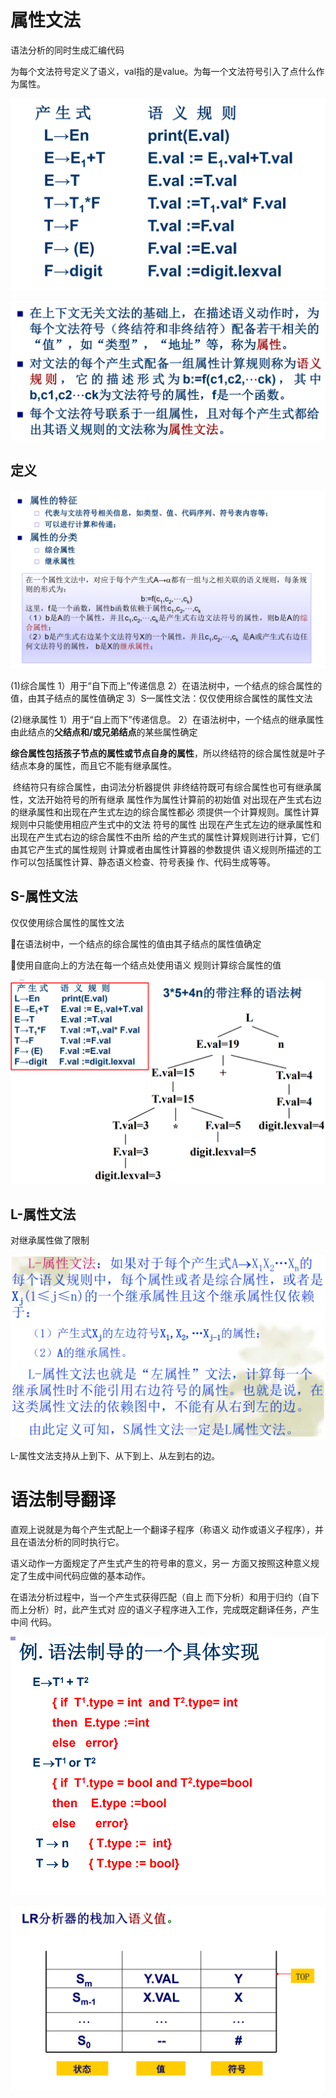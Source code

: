# 属性文法

语法分析的同时生成汇编代码

为每个文法符号定义了语义，val指的是value。为每一个文法符号引入了点什么作为属性。

![image-20211118100626575](ch6属性文法和语法制导翻译.assets/image-20211118100626575.png)

![image-20211118100659356](ch6属性文法和语法制导翻译.assets/image-20211118100659356.png)



## 定义

![image-20211124080609404](ch6属性文法和语法制导翻译.assets/image-20211124080609404.png)

(1)综合属性
	1）用于“自下而上”传递信息
	2）在语法树中，一个结点的综合属性的值，由其子结点的属性值确定
	3）S—属性文法：仅仅使用综合属性的属性文法

(2)继承属性
	1）用于“自上而下”传递信息。
	2）在语法树中，一个结点的继承属性由此结点的**父结点和/或兄弟结点**的某些属性确定



**综合属性包括孩子节点的属性或节点自身的属性**，所以终结符的综合属性就是叶子结点本身的属性，而且它不能有继承属性。

​	终结符只有综合属性，由词法分析器提供 
​	非终结符既可有综合属性也可有继承属性，文法开始符号的所有继承 属性作为属性计算前的初始值 
​	对出现在产生式右边的继承属性和出现在产生式左边的综合属性都必 须提供一个计算规则。属性计算规则中只能使用相应产生式中的文法 符号的属性 
​	出现在产生式左边的继承属性和出现在产生式右边的综合属性不由所 给的产生式的属性计算规则进行计算，它们由其它产生式的属性规则 计算或者由属性计算器的参数提供 
​	语义规则所描述的工作可以包括属性计算、静态语义检查、符号表操 作、代码生成等等。



## S-属性文法

仅仅使用综合属性的属性文法

在语法树中，一个结点的综合属性的值由其子结点的属性值确定

使用自底向上的方法在每一个结点处使用语义 规则计算综合属性的值

![image-20211124082910745](ch6属性文法和语法制导翻译.assets/image-20211124082910745.png)



## L-属性文法

对继承属性做了限制

![image-20211124083833072](ch6属性文法和语法制导翻译.assets/image-20211124083833072.png)

L-属性文法支持从上到下、从下到上、从左到右的边。



# 语法制导翻译

直观上说就是为每个产生式配上一个翻译子程序（称语义 动作或语义子程序），并且在语法分析的同时执行它。

语义动作一方面规定了产生式产生的符号串的意义，另一 方面又按照这种意义规定了生成中间代码应做的基本动作。

在语法分析过程中，当一个产生式获得匹配（自上 而下分析）和用于归约（自下而上分析）时，此产生式对 应的语义子程序进入工作，完成既定翻译任务，产生中间 代码。

![image-20211124085440690](ch6属性文法和语法制导翻译.assets/image-20211124085440690.png)

![image-20211124085509691](ch6属性文法和语法制导翻译.assets/image-20211124085509691.png)

